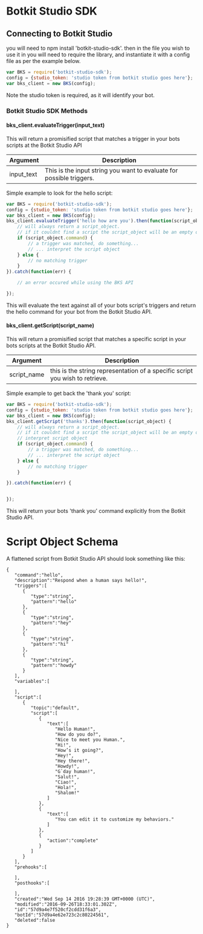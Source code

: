 # Botkit Studio SDK

## Connecting to Botkit Studio
you will need to npm install 'botkit-studio-sdk'.
then in the file you wish to use it in you will need to require the library, and instantiate it with a config file as per the example below.

```javascript
var BKS = require('botkit-studio-sdk');
config = {studio_token: 'studio token from botkit studio goes here'};
var bks_client = new BKS(config);
```

Note the studio token is required, as it will identify your bot.

### Botkit Studio SDK Methods

#### bks_client.evaluateTrigger(input_text)
This will return a promisified script that matches a trigger in your bots scripts at the Botkit Studio API

| Argument | Description
|--- |---
| input_text | This is the input string you want to evaluate for possible triggers.

Simple example to look for the hello script:
```javascript
var BKS = require('botkit-studio-sdk');
config = {studio_token: 'studio token from botkit studio goes here'};
var bks_client = new BKS(config);
bks_client.evaluateTrigger('hello how are you').then(function(script_object) {
    // will always return a script_object.
    // if it couldnt find a script the script_object will be an empty object
    if (script_object.command) {
        // a trigger was matched, do something...
        // ... interpret the script object
    } else {
        // no matching trigger
    }
}).catch(function(err) {

    // an error occured while using the BKS API

});
```
This will evaluate the text against all of your bots script's triggers and return the hello command for your bot from the Botkit Studio API.

#### bks_client.getScript(script_name)
This will return a promisified script that matches a specific script in your bots scripts at the Botkit Studio API.

| Argument | Description
|--- |---
| script_name | this is the string representation of a specific script you  wish to retrieve.

Simple example to get back the 'thank you' script:
```javascript
var BKS = require('botkit-studio-sdk');
config = {studio_token: 'studio token from botkit studio goes here'};
var bks_client = new BKS(config);
bks_client.getScript('thanks').then(function(script_object) {
    // will always return a script_object.
    // if it couldnt find a script the script_object will be an empty object
    // interpret script object
    if (script_object.command) {
        // a trigger was matched, do something...
        // ... interpret the script object
    } else {
        // no matching trigger
    }

}).catch(function(err) {


});
```
This will return your bots 'thank you' command explicitly from the Botkit Studio API.


# Script Object Schema
A flattened script from Botkit Studio API should look something like this:
```
{  
   "command":"hello",
   "description":"Respond when a human says hello!",
   "triggers":[  
      {  
         "type":"string",
         "pattern":"hello"
      },
      {  
         "type":"string",
         "pattern":"hey"
      },
      {  
         "type":"string",
         "pattern":"hi"
      },
      {  
         "type":"string",
         "pattern":"howdy"
      }
   ],
   "variables":[  

   ],
   "script":[  
      {  
         "topic":"default",
         "script":[  
            {  
               "text":[  
                  "Hello Human!",
                  "How do you do?",
                  "Nice to meet you Human.",
                  "Hi!",
                  "How’s it going?",
                  "Hey!",
                  "Hey there!",
                  "Howdy!",
                  "G`day human!",
                  "Salut!",
                  "Ciao!",
                  "Hola!",
                  "Shalom!"
               ]
            },
            {  
               "text":[  
                  "You can edit it to customize my behaviors."
               ]
            },
            {  
               "action":"complete"
            }
         ]
      }
   ],
   "prehooks":[  

   ],
   "posthooks":[  

   ],
   "created":"Wed Sep 14 2016 19:28:39 GMT+0000 (UTC)",
   "modified":"2016-09-26T18:33:01.302Z",
   "id":"57d9a4e7f520cf2cdd31f6a3",
   "botId":"57d9a4e62e723c2c80224561",
   "deleted":false
}
```
